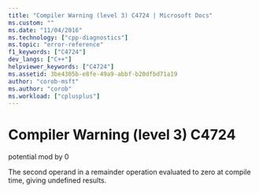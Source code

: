 ```yaml
---
title: "Compiler Warning (level 3) C4724 | Microsoft Docs"
ms.custom: ""
ms.date: "11/04/2016"
ms.technology: ["cpp-diagnostics"]
ms.topic: "error-reference"
f1_keywords: ["C4724"]
dev_langs: ["C++"]
helpviewer_keywords: ["C4724"]
ms.assetid: 3be4305b-e8fe-49a9-abbf-b20dfbd71a19
author: "corob-msft"
ms.author: "corob"
ms.workload: ["cplusplus"]
---
```

# Compiler Warning (level 3) C4724
potential mod by 0  
  
 The second operand in a remainder operation evaluated to zero at compile time, giving undefined results.